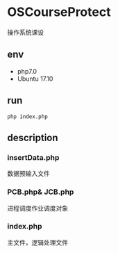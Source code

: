# OSCourseProtect
操作系统课设
## env
+ php7.0
+ Ubuntu 17.10
## run
```
php index.php
```

## description

### insertData.php

数据预输入文件

### PCB.php& JCB.php

进程调度作业调度对象

### index.php 

主文件，逻辑处理文件